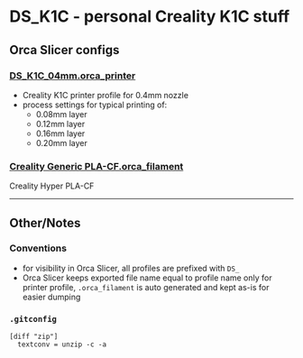 # DS_K1C - personal Creality K1C stuff

## Orca Slicer configs

### [DS_K1C_04mm.orca_printer](orca/DS_K1C_04mm.orca_printer)

- Creality K1C printer profile for 0.4mm nozzle
- process settings for typical printing of:
  - 0.08mm layer
  - 0.12mm layer
  - 0.16mm layer
  - 0.20mm layer

### [Creality Generic PLA-CF.orca_filament](orca/Creality%20Generic%20PLA-CF.orca_filament)

Creality Hyper PLA-CF

---

## Other/Notes

### Conventions

- for visibility in Orca Slicer, all profiles are prefixed with `DS_`
- Orca Slicer keeps exported file name equal to profile name only for printer profile, `.orca_filament` is auto generated and kept as-is for easier dumping

### `.gitconfig`

```
[diff "zip"]
  textconv = unzip -c -a
```

